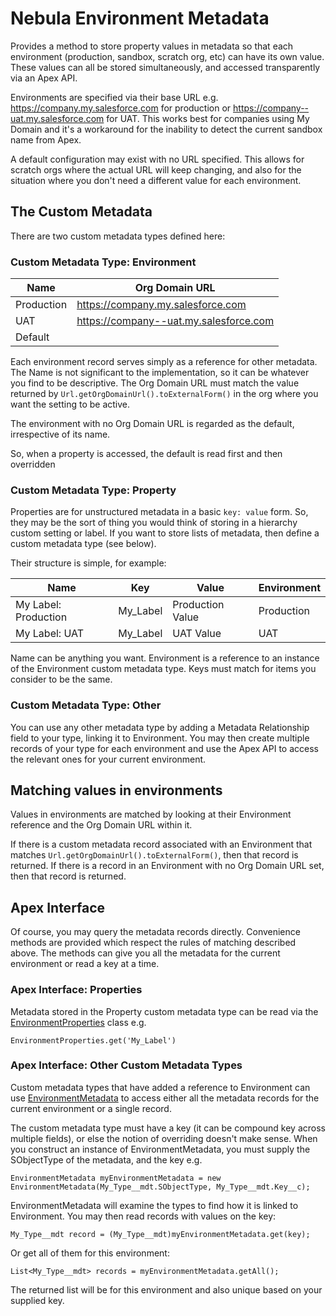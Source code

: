 # Nebula Environment Metadata

Provides a method to store property values in metadata so that each environment (production, sandbox, scratch org, etc)
can have its own value. These values can all be stored simultaneously, and accessed transparently via an Apex
API.

Environments are specified via their base URL e.g. https://company.my.salesforce.com for production or 
https://company--uat.my.salesforce.com for UAT. This works best for companies using My Domain and it's a 
workaround for the inability to detect the current sandbox name from Apex.  

A default configuration may exist with no URL specified. This allows for scratch orgs where the actual URL will keep 
changing, and also for the situation where you don't need a different value for each environment.

## The Custom Metadata

There are two custom metadata types defined here:

### Custom Metadata Type: Environment

| Name | Org Domain URL |
| --- | --- |
| Production | https://company.my.salesforce.com |
| UAT | https://company--uat.my.salesforce.com |
| Default |  |

Each environment record serves simply as a reference for other metadata. The Name is not significant to the 
implementation, so it can be whatever you find to be descriptive. The Org Domain URL must match the value returned by 
`Url.getOrgDomainUrl().toExternalForm()` in the org where you want the setting to be active.

The environment with no Org Domain URL is regarded as the default, irrespective of its name. 

So, when a property is accessed, the default is read first and then overridden

### Custom Metadata Type: Property

Properties are for unstructured metadata in a basic `key: value` form. So, they may be the sort of thing you would think 
of storing in a hierarchy custom setting or label. If you want to store lists of metadata, then define a custom metadata type 
(see below).

Their structure is simple, for example:

| Name | Key | Value | Environment | 
| --- | --- | --- | --- |
| My Label: Production | My_Label | Production Value | Production |
| My Label: UAT | My_Label | UAT Value | UAT |

Name can be anything you want. Environment is a reference to an instance of the Environment custom metadata type. Keys 
must match for items you consider to be the same.

### Custom Metadata Type: Other

You can use any other metadata type by adding a Metadata Relationship field to your type, linking it to Environment. You
may then create multiple records of your type for each environment and use the Apex API to access the relevant ones for 
your current environment. 

## Matching values in environments

Values in environments are matched by looking at their Environment reference and the Org Domain URL within it. 

If there is a custom metadata record associated with an Environment that matches `Url.getOrgDomainUrl().toExternalForm()`,
then that record is returned. If there is a record in an Environment with no Org Domain URL set, then that record is returned.

## Apex Interface

Of course, you may query the metadata records directly. Convenience methods are provided which respect the rules of 
matching described above. The methods can give you all the metadata for the current environment or read a key at a time.

### Apex Interface: Properties

Metadata stored in the Property custom metadata type can be read via the [EnvironmentProperties](force-app/main/default/classes/EnvironmentProperties.cls) class e.g.

    EnvironmentProperties.get('My_Label')

### Apex Interface: Other Custom Metadata Types

Custom metadata types that have added a reference to Environment can use [EnvironmentMetadata](force-app/main/default/classes/EnvironmentMetadata.cls)
to access either all the metadata records for the current environment or a single record.

The custom metadata type must have a key (it can be compound key across multiple fields), or else the 
notion of overriding doesn't make sense. When you construct an instance of EnvironmentMetadata, you must supply the 
SObjectType of the metadata, and the key e.g.

    EnvironmentMetadata myEnvironmentMetadata = new EnvironmentMetadata(My_Type__mdt.SObjectType, My_Type__mdt.Key__c);

EnvironmentMetadata will examine the types to find how it is linked to Environment. You may then read records with 
values on the key:

    My_Type__mdt record = (My_Type__mdt)myEnvironmentMetadata.get(key);

Or get all of them for this environment:

    List<My_Type__mdt> records = myEnvironmentMetadata.getAll();

The returned list will be for this environment and also unique based on your supplied key. 